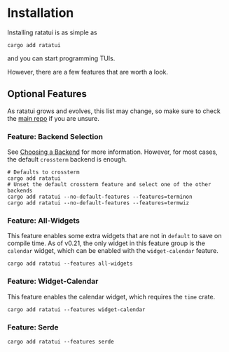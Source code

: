 # Installation

Installing ratatui is as simple as
```console
cargo add ratatui
```
and you can start programming TUIs.

However, there are a few features that are worth a look.

## Optional Features

As ratatui grows and evolves, this list may change, so make sure to check the [main repo](./https://github.com/tui-rs-revival/ratatui) if you are unsure.

### Feature: Backend Selection

See [Choosing a Backend](./ch01-02-choosing-a-backend.md) for more information. However, for most cases, the default `crossterm` backend is enough.

```console
# Defaults to crossterm
cargo add ratatui
# Unset the default crossterm feature and select one of the other backends
cargo add ratatui --no-default-features --features=terminon 
cargo add ratatui --no-default-features --features=termwiz
```

### Feature: All-Widgets

This feature enables some extra widgets that are not in `default` to save on compile time. As of v0.21, the only widget in this feature group is the `calendar` widget, which can be enabled with the `widget-calendar` feature.
```console
cargo add ratatui --features all-widgets
```

### Feature: Widget-Calendar
This feature enables the calendar widget, which requires the `time` crate. 

```console
cargo add ratatui --features widget-calendar
```

### Feature: Serde

```console
cargo add ratatui --features serde
```
